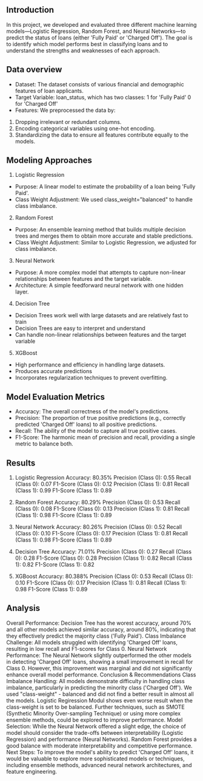 ## Introduction
In this project, we developed and evaluated three different machine learning models—Logistic Regression, Random Forest, and Neural Networks—to predict the status of loans (either 'Fully Paid' or 'Charged Off'). The goal is to identify which model performs best in classifying loans and to understand the strengths and weaknesses of each approach.

## Data overview 

- Dataset: The dataset consists of various financial and demographic features of loan applicants.
- Target Variable: loan_status, which has two classes:
1 for 'Fully Paid'
0 for 'Charged Off'
- Features: We preprocessed the data by:
1. Dropping irrelevant or redundant columns.
2. Encoding categorical variables using one-hot encoding.
3. Standardizing the data to ensure all features contribute equally to the models.

## Modeling Approaches

1. Logistic Regression
- Purpose: A linear model to estimate the probability of a loan being 'Fully Paid'.
- Class Weight Adjustment: We used class_weight="balanced" to handle class imbalance.

2. Random Forest
- Purpose: An ensemble learning method that builds multiple decision trees and merges them to obtain more accurate and stable predictions.
- Class Weight Adjustment: Similar to Logistic Regression, we adjusted for class imbalance.

3. Neural Network
- Purpose: A more complex model that attempts to capture non-linear relationships between features and the target variable.
- Architecture: A simple feedforward neural network with one hidden layer.

4. Decision Tree
- Decision Trees work well with large datasets and are relatively fast to train
- Decision Trees are easy to interpret and understand
- Can handle non-linear relationships between features and the target variable

5. XGBoost
- High performance and efficiency in handling large datasets.
- Produces accurate predictions
- Incorporates regularization techniques to prevent overfitting.

## Model Evaluation Metrics

- Accuracy: The overall correctness of the model's predictions.
- Precision: The proportion of true positive predictions (e.g., correctly predicted 'Charged Off' loans) to all positive predictions.
- Recall: The ability of the model to capture all true positive cases.
- F1-Score: The harmonic mean of precision and recall, providing a single metric to balance both.

## Results
1. Logistic Regression
Accuracy: 80.35%
Precision (Class 0): 0.55
Recall (Class 0): 0.07
F1-Score (Class 0): 0.12
Precision (Class 1): 0.81
Recall (Class 1): 0.99
F1-Score (Class 1): 0.89

2. Random Forest
Accuracy: 80.29%
Precision (Class 0): 0.53
Recall (Class 0): 0.08
F1-Score (Class 0): 0.13
Precision (Class 1): 0.81
Recall (Class 1): 0.98
F1-Score (Class 1): 0.89

3. Neural Network
Accuracy: 80.26%
Precision (Class 0): 0.52
Recall (Class 0): 0.10
F1-Score (Class 0): 0.17
Precision (Class 1): 0.81
Recall (Class 1): 0.98
F1-Score (Class 1): 0.89

4. Decision Tree
Accuracy: 71.01%
Precision (Class 0): 0.27
Recall (Class 0): 0.28
F1-Score (Class 0): 0.28
Precision (Class 1): 0.82
Recall (Class 1): 0.82
F1-Score (Class 1): 0.82

5. XGBoost
Accuracy: 80.388%
Precision (Class 0): 0.53
Recall (Class 0): 0.10
F1-Score (Class 0): 0.17
Precision (Class 1): 0.81
Recall (Class 1): 0.98
F1-Score (Class 1): 0.89

## Analysis
Overall Performance: Decision Tree has the worest accuracy, around 70% and all other models achieved similar accuracy, around 80%, indicating that they effectively predict the majority class ('Fully Paid'). 
Class Imbalance Challenge: All models struggled with identifying 'Charged Off' loans, resulting in low recall and F1-scores for Class 0.
Neural Network Performance: The Neural Network slightly outperformed the other models in detecting 'Charged Off' loans, showing a small improvement in recall for Class 0. However, this improvement was marginal and did not significantly enhance overall model performance.
Conclusion & Recommendations
Class Imbalance Handling: All models demonstrate difficulty in handling class imbalance, particularly in predicting the minority class ('Charged Off'). We used "class-weight" - balanced and did not find a better result in almost all the models. Logistic Regiression Modul shows even worse result when the class-weight is set to be balanced. Further techniques, such as SMOTE (Synthetic Minority Over-sampling Technique) or using more complex ensemble methods, could be explored to improve performance.
Model Selection: While the Neural Network offered a slight edge, the choice of model should consider the trade-offs between interpretability (Logistic Regression) and performance (Neural Networks). Random Forest provides a good balance with moderate interpretability and competitive performance.
Next Steps: To improve the model's ability to predict 'Charged Off' loans, it would be valuable to explore more sophisticated models or techniques, including ensemble methods, advanced neural network architectures, and feature engineering.

